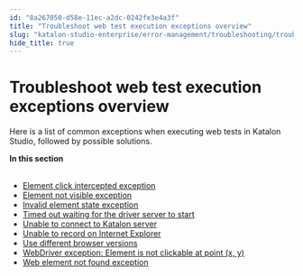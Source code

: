 ```yaml
---
id: "8a267050-d58e-11ec-a2dc-0242fe3e4a3f"
title: "Troubleshoot web test execution exceptions overview"
slug: "katalon-studio-enterprise/error-management/troubleshooting/troubleshoot-web-automation-testing-exception/troubleshoot-web-test-execution-exceptions-overview"
hide_title: true
---
```


# <a id="concept-1346" class="anchor_top_offset"/><a id="ariaid-title1" class="anchor_top_offset"/>Troubleshoot web test execution exceptions overview

<p xmlns="http://www.w3.org/1999/xhtml" className="p">Here  is a list of common exceptions when executing web tests in Katalon Studio, followed by possible solutions.</p> 
<nav xmlns="http://www.w3.org/1999/xhtml" role="navigation" className="related-links"><div className="linklist"><strong>In this section</strong><br /><br /><ul className="linklist"><li className="linklist"><a className="link" href="/katalon-studio-enterprise/error-management/troubleshooting/troubleshoot-web-automation-testing-exception/element-click-intercepted-exception">Element click intercepted exception</a></li><li className="linklist"><a className="link" href="/katalon-studio-enterprise/error-management/troubleshooting/troubleshoot-web-automation-testing-exception/element-not-visible-exception">Element not visible exception</a></li><li className="linklist"><a className="link" href="/katalon-studio-enterprise/error-management/troubleshooting/troubleshoot-web-automation-testing-exception/invalid-element-state-exception">Invalid element state exception</a></li><li className="linklist"><a className="link" href="/katalon-studio-enterprise/error-management/troubleshooting/troubleshoot-web-automation-testing-exception/timed-out-waiting-for-the-driver-server-to-start">Timed out waiting for the driver server to start</a></li><li className="linklist"><a className="link" href="/katalon-studio-enterprise/error-management/troubleshooting/troubleshoot-web-automation-testing-exception/unable-to-connect-to-katalon-server">Unable to connect to Katalon server</a></li><li className="linklist"><a className="link" href="/katalon-studio-enterprise/error-management/troubleshooting/troubleshoot-web-automation-testing-exception/unable-to-record-on-internet-explorer">Unable to record on Internet Explorer</a></li><li className="linklist"><a className="link" href="/katalon-studio-enterprise/error-management/troubleshooting/troubleshoot-web-automation-testing-exception/use-different-browser-versions">Use different browser versions</a></li><li className="linklist"><a className="link" href="/katalon-studio-enterprise/error-management/troubleshooting/troubleshoot-web-automation-testing-exception/webdriver-exception-element-is-not-clickable-at-point-x-y">WebDriver exception: Element is not clickable at point (x, y)</a></li><li className="linklist"><a className="link" href="/katalon-studio-enterprise/error-management/troubleshooting/troubleshoot-web-automation-testing-exception/web-element-not-found-exception">Web element not found exception</a></li></ul></div></nav> 
